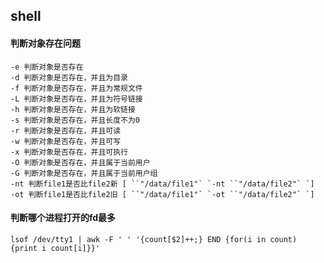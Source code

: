 ## shell

#### 判断对象存在问题

```
-e 判断对象是否存在
-d 判断对象是否存在，并且为目录
-f 判断对象是否存在，并且为常规文件
-L 判断对象是否存在，并且为符号链接
-h 判断对象是否存在，并且为软链接
-s 判断对象是否存在，并且长度不为0
-r 判断对象是否存在，并且可读
-w 判断对象是否存在，并且可写
-x 判断对象是否存在，并且可执行
-O 判断对象是否存在，并且属于当前用户
-G 判断对象是否存在，并且属于当前用户组
-nt 判断file1是否比file2新 [ ``"/data/file1"` `-nt ``"/data/file2"` `]
-ot 判断file1是否比file2旧 [ ``"/data/file1"` `-ot ``"/data/file2"` `]
```

#### 判断哪个进程打开的fd最多

```lsof /dev/tty1 | awk -F ' ' '{count[$2]++;} END {for(i in count) {print i count[i]}}'```